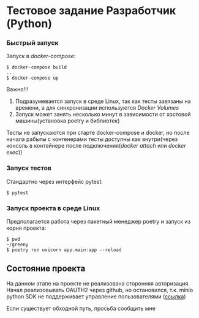 # Тестовое задание Разработчик (Python)

### Быстрый запуск

Запуск в *docker-compose*:
```
$ docker-compose build
...
$ docker-compose up
```

Важно!!!
1)  Подразумевается запуск в среде Linux, так как тесты завязаны на времени, а для синхронизации используются *Docker Volumes*
2)  Запуск может занять несколько минут в зависимости от хостовой машины(установка poetry и библиотек) 

Тесты не запускаются при старте docker-compose и docker, но после начала рабыты с контенерами тесты доступны как внутри(через консоль в контейнере после подключения(*docker attach* или *docker exec*))

### Запуск тестов

Стандартно через интерфейс pytest:
```
$ pytest
```

### Запуск проекта в среде Linux
Предполагается работа через пакетный менеджер poetry и запуск из корня проекта:

```
$ pwd
~/greeny
$ poetry run uvicorn app.main:app --reload
```

## Состояние проекта
На данном этапе на проекте не реализована сторонняя авторизация.
Начал реализовывать OAUTH2 через github, но остановился, т.к.
minio python SDK не поддерживает управление пользователями ([ссылка](https://github.com/minio/minio-js/issues/814#issuecomment-554975323))

Если существует обходной путь, просьба сообщить мне 
